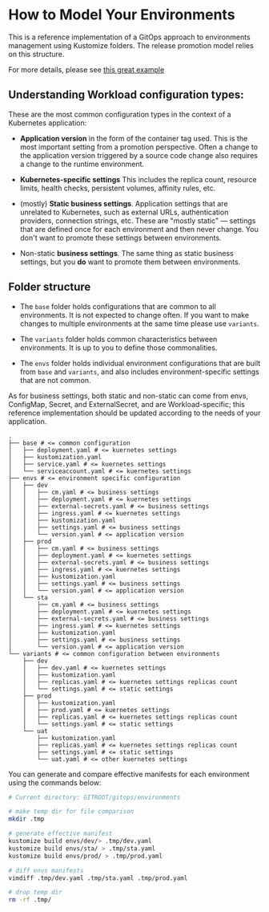 # How to Model Your Environments

This is a reference implementation of a GitOps approach to environments management using Kustomize folders. The release
promotion model relies on this structure.

For more details, please see [this great example](
https://github.com/kostis-codefresh/gitops-environment-promotion)

## Understanding Workload configuration types:

These are the most common configuration types in the context of a Kubernetes application:

* **Application version** in the form of the container tag used.
  This is the most important setting from a promotion perspective.
  Often a change to the application version triggered by a source code change also requires a
  change to the runtime environment.

* **Kubernetes-specific settings** This includes the replica count, resource limits, health checks, persistent volumes,
  affinity rules, etc.

* (mostly) **Static business settings**.
  Application settings that are unrelated to Kubernetes, such as external URLs, authentication providers, connection
  strings, etc. These are "mostly static" — settings that are defined once for each environment and then never change. You don't want to promote these settings between environments.

* Non-static **business settings**.
  The same thing as static business settings, but you **do** want to promote them between environments.

## Folder structure

* The `base` folder holds configurations that are common to all environments.
  It is not expected to change often.
  If you want to make changes to multiple environments at the same time please use `variants`.

* The `variants` folder holds common characteristics between environments.
  It is up to you to define those commonalities.

* The `envs` folder holds individual environment configurations that are built from `base` and `variants`, and also includes
  environment-specific settings that are not common.

As for business settings, both static and non-static can come from envs, ConfigMap, Secret, and ExternalSecret, and are
Workload-specific; this reference implementation should be updated according to the needs of your application.

```
.
├── base # <= common configuration
│   ├── deployment.yaml # <= kuernetes settings
│   ├── kustomization.yaml
│   ├── service.yaml # <= kuernetes settings
│   └── serviceaccount.yaml # <= kuernetes settings
├── envs # <= environment specific configuration
│   ├── dev
│   │   ├── cm.yaml # <= business settings
│   │   ├── deployment.yaml # <= kuernetes settings
│   │   ├── external-secrets.yaml # <= business settings
│   │   ├── ingress.yaml # <= kuernetes settings
│   │   ├── kustomization.yaml
│   │   ├── settings.yaml # <= business settings
│   │   └── version.yaml # <= application version 
│   ├── prod
│   │   ├── cm.yaml # <= business settings
│   │   ├── deployment.yaml # <= kuernetes settings
│   │   ├── external-secrets.yaml # <= business settings
│   │   ├── ingress.yaml # <= kuernetes settings
│   │   ├── kustomization.yaml
│   │   ├── settings.yaml # <= business settings
│   │   └── version.yaml # <= application version
│   └── sta
│       ├── cm.yaml # <= business settings
│       ├── deployment.yaml # <= kuernetes settings
│       ├── external-secrets.yaml # <= business settings
│       ├── ingress.yaml # <= kuernetes settings
│       ├── kustomization.yaml
│       ├── settings.yaml # <= business settings
│       └── version.yaml # <= application version
└── variants # <= common configuration between environments
    ├── dev
    │   ├── dev.yaml # <= kuernetes settings
    │   ├── kustomization.yaml
    │   ├── replicas.yaml # <= kuernetes settings replicas count
    │   └── settings.yaml # <= static settings
    ├── prod
    │   ├── kustomization.yaml
    │   ├── prod.yaml # <= kuernetes settings
    │   ├── replicas.yaml # <= kuernetes settings replicas count
    │   └── settings.yaml # <= static settings
    └── uat
        ├── kustomization.yaml
        ├── replicas.yaml # <= kuernetes settings replicas count
        ├── settings.yaml # <= static settings
        └── uat.yaml # <= other kuernetes settings

```

You can generate and compare effective manifests for each environment using the commands below:

```bash
# Current directory: GITROOT/gitops/environments

# make temp dir for file comparison
mkdir .tmp

# generate effective manifest
kustomize build envs/dev/> .tmp/dev.yaml
kustomize build envs/sta/ > .tmp/sta.yaml
kustomize build envs/prod/ > .tmp/prod.yaml

# diff envs manifests
vimdiff .tmp/dev.yaml .tmp/sta.yaml .tmp/prod.yaml

# drop temp dir
rm -rf .tmp/
```
